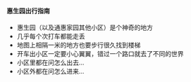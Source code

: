 #### 惠生园出行指南

- 惠生园（以及通惠家园其他小区）是个神奇的地方
- 几乎每个次打车都能走丢
- 地图上相隔一米的地方也要步行很久找到楼梯
- 开车出小区一定要小心翼翼，错过一个路口就去了不同的世界
- 小区里都在问怎么出去...
- 小区外都在问怎么进来...
